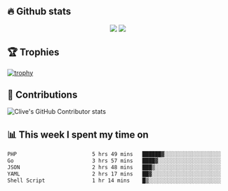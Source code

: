 ## &#128293; Github stats

<!-- GitHub Readme Streak Stats - https://github.com/DenverCoder1/github-readme-streak-stats -->
<p align="center">

<picture>
  <source 
    srcset="https://github-readme-stats.vercel.app/api?username=clivewalkden&count_private=true&show_icons=true&theme=darcula"
    media="(prefers-color-scheme: dark)"
  />
  <source
    srcset="https://github-readme-stats.vercel.app/api?username=clivewalkden&count_private=true&show_icons=true&theme=calm"
    media="(prefers-color-scheme: light), (prefers-color-scheme: no-preference)"
  />
  <img src="https://github-readme-stats.vercel.app/api?username=clivewalkden&count_private=true&show_icons=true&theme=darcula" />
</picture>

<a href="https://git.io/streak-stats" target="_blank">
  <img src="http://github-readme-streak-stats.herokuapp.com?user=clivewalkden&theme=darcula&date_format=j%20M%5B%20Y%5D" />
</a>

</p>

## &#127942; Trophies
[![trophy](https://github-profile-trophy.vercel.app/?username=clivewalkden&theme=onedark)](https://github.com/clivewalkden/github-profile-trophy)

## &#129309; Contributions
![Clive's GitHub Contributor stats](https://github-contributor-stats.vercel.app/api?username=clivewalkden)

## &#128202; This week I spent my time on
<!--START_SECTION:waka-->

```txt
PHP                        5 hrs 49 mins   ██████▓░░░░░░░░░░░░░░░░░░   26.68 %
Go                         3 hrs 57 mins   ████▓░░░░░░░░░░░░░░░░░░░░   18.16 %
JSON                       2 hrs 48 mins   ███▒░░░░░░░░░░░░░░░░░░░░░   12.87 %
YAML                       2 hrs 17 mins   ██▓░░░░░░░░░░░░░░░░░░░░░░   10.47 %
Shell Script               1 hr 14 mins    █▒░░░░░░░░░░░░░░░░░░░░░░░   05.69 %
```

<!--END_SECTION:waka-->
